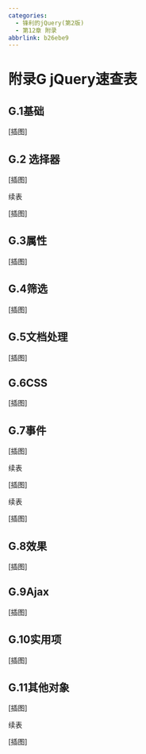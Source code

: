 ```yaml
---
categories:
  - 锋利的jQuery(第2版)
  - 第12章 附录
abbrlink: b26ebe9
---
```

# 附录G jQuery速查表
## G.1基础

[插图]

## G.2 选择器

[插图]

续表

[插图]

## G.3属性

[插图]

## G.4筛选

[插图]

## G.5文档处理

[插图]

## G.6CSS

[插图]

## G.7事件

[插图]

续表

[插图]

续表

[插图]

## G.8效果

[插图]

## G.9Ajax

[插图]

## G.10实用项

[插图]

## G.11其他对象

[插图]

续表

[插图]

